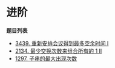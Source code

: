 # 进阶

**题目列表**

- [3439. 重新安排会议得到最多空余时间 I](https://leetcode.cn/problems/reschedule-meetings-for-maximum-free-time-i/description/)
- [2134. 最少交换次数来组合所有的 1 II](https://leetcode.cn/problems/minimum-swaps-to-group-all-1s-together-ii/description/)
- [1297. 子串的最大出现次数](https://leetcode.cn/problems/maximum-number-of-occurrences-of-a-substring/)
